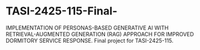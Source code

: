 # TASI-2425-115-Final-
IMPLEMENTATION OF PERSONAS-BASED GENERATIVE AI WITH RETRIEVAL-AUGMENTED GENERATION (RAG) APPROACH FOR IMPROVED DORMITORY SERVICE RESPONSE. Final project for TASI-2425-115.

